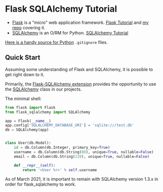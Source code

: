 # Flask SQLAlchemy Tutorial

- [Flask](https://flask.palletsprojects.com/en/1.1.x/) is a "micro" web application framework. [Flask Tutorial](https://flask.palletsprojects.com/en/1.1.x/tutorial/) and [my repo](https://github.com/ahuimanu/flask-tutorial) covering it.
- [SQLAlchemy](https://docs.sqlalchemy.org/en/14/) is an O/RM for Python. [SQLAlchemy Tutorial](https://docs.sqlalchemy.org/en/14/tutorial/index.html#unified-tutorial)

[Here is a handy source for Python](https://github.com/github/gitignore/blob/master/Python.gitignore) `.gitignore` files.

## Quick Start

Assuming some understanding of Flask and SQLAlchemy, it is possible to get right down to it.

Primarily, the [Flask-SQLAlchemy extension](https://flask-sqlalchemy.palletsprojects.com/en/2.x/) provides the opportunity to use the [SQLAlchemy](https://flask-sqlalchemy.palletsprojects.com/en/2.x/api/#flask_sqlalchemy.SQLAlchemy) class in our projects.

The minimal shell:

```python
from flask import Flask
from flask_sqlalchemy import SQLAlchemy

app = Flask(__name__)
app.config['SQLALCHEMY_DATABASE_URI'] = 'sqlite:///test.db'
db = SQLAlchemy(app)


class User(db.Model):
    id = db.Column(db.Integer, primary_key=True)
    username = db.Column(db.String(80), unique=True, nullable=False)
    email = db.Column(db.String(120), unique=True, nullable=False)

    def __repr__(self):
        return '<User %r>' % self.username
```

As of March 2021, it is important to remain with SQLAlchemy version 1.3.x in order for flask_sqlalchemy to work.
